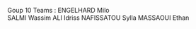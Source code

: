 Goup 10 Teams : ENGELHARD Milo  
                SALMI Wassim
                ALI Idriss
                NAFISSATOU Sylla
                MASSAOUI Ethan

